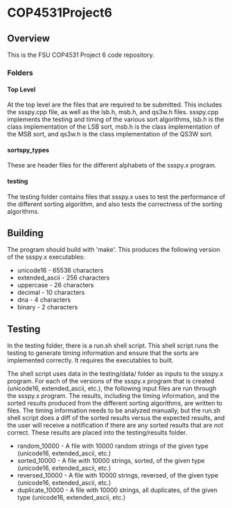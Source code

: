 # COP4531Project6

## Overview

This is the FSU COP4531 Project 6 code repository.

### Folders

#### Top Level

At the top level are the files that are required to be submitted. This includes the ssspy.cpp file, as well as the lsb.h, msb.h, and qs3w.h files. ssspy.cpp implements the testing and timing of the various sort algorithms, lsb.h is the class implementation of the LSB sort, msb.h is the class implementation of the MSB sort, and qs3w.h is the class implementation of the QS3W sort.

#### sortspy_types

These are header files for the different alphabets of the ssspy.x program.

#### testing

The testing folder contains files that ssspy.x uses to test the performance of the different sorting algorithm, and also tests the correctness of the sorting algorithms.

## Building

The program should build with 'make'. This produces the following version of the ssspy.x executables:
  * unicode16 - 65536 characters
  * extended_ascii - 256 characters
  * uppercase - 26 characters
  * decimal - 10 characters
  * dna - 4 characters
  * binary - 2 characters

## Testing

In the testing folder, there is a run.sh shell script. This shell script runs the testing to generate timing information and ensure that the sorts are implemented correctly. It requires the executables to built.

The shell script uses data in the testing/data/ folder as inputs to the ssspy.x program. For each of the versions of the ssspy.x program that is created (unicode16, extended_ascii, etc.), the following input files are run through the ssspy.x program. The results, including the timing information, and the sorted results produced from the different sorting algorithms, are written to files. The timing information needs to be analyzed manually, but the run.sh shell script does a diff of the sorted results versus the expected results, and the user will receive a notification if there are any sorted results that are not correct. These results are placed into the testing/results folder.
  * random_10000 - A file with 10000 random strings of the given type (unicode16, extended_ascii, etc.)
  * sorted_10000 - A file with 10000 strings, sorted, of the given type (unicode16, extended_ascii, etc.)
  * reversed_10000 - A file with 10000 strings, reversed, of the given type (unicode16, extended_ascii, etc.)
  * duplicate_10000 - A file with 10000 strings, all duplicates, of the given type (unicode16, extended_ascii, etc.)